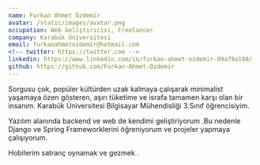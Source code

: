```yaml
---
name: Furkan Ahmet Özdemir
avatar: /static/images/avatar.png
occupation: Web Geliştiricisi, Freelancer 
company: Karabük Üniversitesi
email: furkanahmetozdemir@hotmail.com
<!-- twitter: https://twitter.com -->
linkedin: https://www.linkedin.com/in/furkan-ahmet-ozdemir-09a79a198/
github: https://github.com/Furkan-Ahmet-Ozdemir
---
```


Sorgusu çok, popüler kültürden uzak kalmaya çalışarak minimalist yaşamaya özen gösteren, aşırı tüketime ve israfa tamamen karşı olan bir insanım. Karabük Üniversitesi Bilgisayar Mühendisliği 3.Sınıf öğrencisiyim.

Yazılım alanında backend ve web de kendimi geliştiriyorum .Bu nedenle Django ve Spring Frameworklerini öğreniyorum ve projeler yapmaya çalışıyorum. 

Hobilerim satranç oynamak ve gezmek . 

